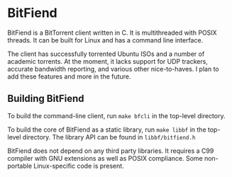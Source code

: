 # BitFiend #

BitFiend is a BitTorrent client written in C. It is multithreaded with POSIX threads. 
It can be built for Linux and has a command line interface. 

The client has successfully torrented Ubuntu ISOs and a number of academic torrents. 
At the moment, it lacks support for UDP trackers, accurate bandwidth reporting,
and various other nice-to-haves. I plan to add these features and more in the future.

## Building BitFiend ##

To build the command-line client, run `make bfcli` in the top-level directory.

To build the core of BitFiend as a static library, run `make libbf` in the top-level
directory. The library API can be found in `libbf/bitfiend.h`

BitFiend does not depend on any third party libraries. It requires a C99 compiler with 
GNU extensions as well as POSIX compliance. Some non-portable Linux-specific code is
present.
